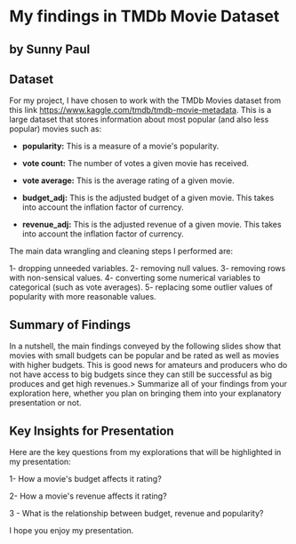 # My findings in TMDb Movie Dataset
## by Sunny Paul

## Dataset


For my project, I have chosen to work with the TMDb Movies dataset from this link https://www.kaggle.com/tmdb/tmdb-movie-metadata. This is a large dataset that stores information about most popular (and also less popular) movies such as:

- **popularity:** This is a measure of a movie's popularity.

- **vote count:** The number of votes a given movie has received.

- **vote average:** This is the average rating of a given movie.

- **budget_adj:** This is the adjusted budget of a given movie. This takes into account the inflation factor of currency.

- **revenue_adj:** This is the adjusted revenue of a given movie. This takes into account the inflation factor of currency.

The main data wrangling and cleaning steps I performed are:

1- dropping unneeded variables.
2- removing null values.
3- removing rows with non-sensical values.
4- converting some numerical variables to categorical (such as vote averages).
5- replacing some outlier values of popularity with more reasonable values.

## Summary of Findings

In a nutshell, the main findings conveyed by the following slides show that movies with small budgets can be popular and be rated as well as movies with higher budgets. This is good news for amateurs and producers who do not have access to big budgets since they can still be successful as big produces and get high revenues.> Summarize all of your findings from your exploration here, whether you plan on bringing them into your explanatory presentation or not.


## Key Insights for Presentation

Here are the key questions from my explorations that will be highlighted in my presentation:

1- How a movie's budget affects  it rating?

2- How a movie's revenue affects  it rating?

3 - What is the relationship between budget, revenue and popularity?


I hope you enjoy my presentation.